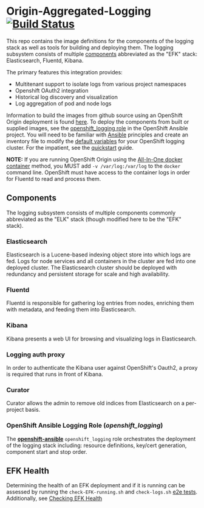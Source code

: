 # Origin-Aggregated-Logging [![Build Status](https://ci.openshift.redhat.com/jenkins/buildStatus/icon?job=test-origin-aggregated-logging)](https://ci.openshift.redhat.com/jenkins/job/test-origin-aggregated-logging)

This repo contains the image definitions for the components of the logging
stack as well as tools for building and deploying them.  The logging subsystem
consists of multiple [components](#Components) abbreviated as the "EFK"
stack: Elasticsearch, Fluentd, Kibana.

The primary features this integration provides:
* Multitenant support to isolate logs from various project namespaces
* Openshift OAuth2 integration
* Historical log discovery and visualization
* Log aggregation of pod and node logs

Information to build the images from github source using an OpenShift
Origin deployment is found [here](HACKING.md).  To deploy the components from built or supplied images, see the
[openshift_logging role](https://github.com/openshift/openshift-ansible/tree/master/roles/openshift_logging)
in the OpenShift Ansible project.  You will need to be familiar with [Ansible](https://github.com/ansible/ansible)
principles and create an inventory file to modify the [default variables](https://github.com/openshift/openshift-ansible/blob/master/roles/openshift_logging/defaults/main.yml)
for your OpenShift logging cluster.  For the impatient, see the [quickstart](docs/quickstart.md) guide.

**NOTE:** If you are running OpenShift Origin using the
[All-In-One docker container](https://docs.openshift.org/latest/getting_started/administrators.html#running-in-a-docker-container)
method, you MUST add `-v /var/log:/var/log` to the `docker` command line.
OpenShift must have access to the container logs in order for Fluentd to read
and process them.

## Components

The logging subsystem consists of multiple components commonly abbreviated
as the "ELK" stack (though modified here to be the "EFK" stack).

### Elasticsearch

Elasticsearch is a Lucene-based indexing object store into which logs
are fed. Logs for node services and all containers in the cluster are
fed into one deployed cluster. The Elasticsearch cluster should be deployed
with redundancy and persistent storage for scale and high availability.

### Fluentd

Fluentd is responsible for gathering log entries from nodes, enriching
them with metadata, and feeding them into Elasticsearch.

### Kibana

Kibana presents a web UI for browsing and visualizing logs in Elasticsearch.

### Logging auth proxy

In order to authenticate the Kibana user against OpenShift's Oauth2, a
proxy is required that runs in front of Kibana.

### Curator

Curator allows the admin to remove old indices from Elasticsearch on a per-project
basis.

### OpenShift Ansible Logging Role (***openshift_logging***)

The [**openshift-ansible**](https://github.com/openshift/openshift-ansible) ```openshift_logging``` role orchestrates the deployment
of the logging stack including: resource definitions, key/cert generation, component
start and stop order.

## EFK Health

Determining the health of an EFK deployment and if it is running can be assessed
by running the `check-EFK-running.sh` and `check-logs.sh` [e2e tests](hack/testing/).
Additionally, see [Checking EFK Health](docs/checking-efk-health.md)
